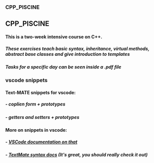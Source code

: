 ### CPP_PISCINE

## CPP_PISCINE

#### This is a two-week intensive course on C++. 
##### These exercises teach basic syntax, inheritance, virtual methods, abstract base classes and give introduction to templates
##### Tasks for a specific day can be seen inside a .pdf file

### vscode snippets
#### Text-MATE snippets for vscode:
#####   - coplien form + prototypes
#####   - getters and setters + prototypes

#### More on snippets in vscode: 
##### - [VSCode documentation on that](https://macromates.com/manual/en/snippets)
##### - [TextMate syntax docs](https://macromates.com/manual/en/snippets) (It's great, you should really check it out)
